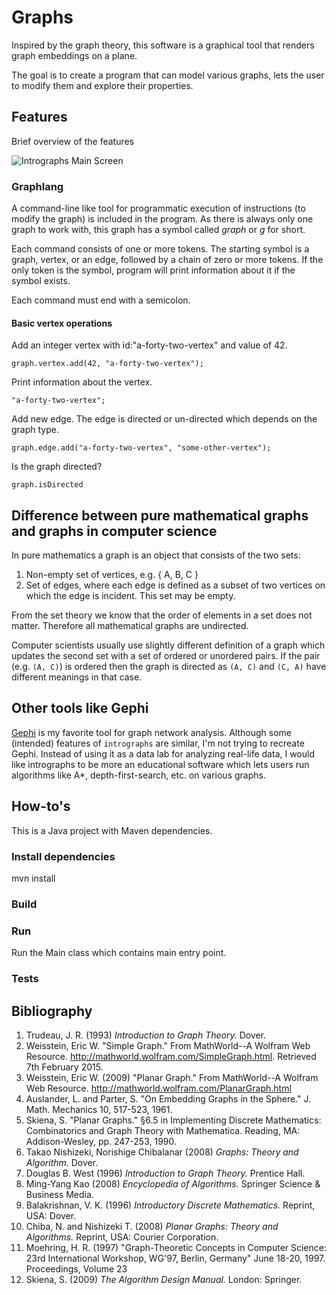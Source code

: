# Graphs

Inspired by the graph theory, this software is a graphical tool that renders graph embeddings on a plane.

The goal is to create a program that can model various graphs, lets the user
to modify them and explore their properties.

## Features

Brief overview of the features

![Intrographs Main Screen](http://libal.eu/imghost/intrographs/intrographs1.png)

### Graphlang

A command-line like tool for programmatic execution of instructions (to modify the graph) is included in the program. 
As there is always only one graph to work with, this graph has a symbol called *graph* or *g* for short.

Each command consists of one or more tokens. The starting symbol is a graph, vertex, or an edge, followed by a chain
of zero or more tokens. If the only token is the symbol, program will print information about it if the symbol exists.

Each command must end with a semicolon.

#### Basic vertex operations

Add an integer vertex with id:"a-forty-two-vertex" and value of 42.

```
graph.vertex.add(42, "a-forty-two-vertex");
```

Print information about the vertex.

```
"a-forty-two-vertex";
```

Add new edge. The edge is directed or un-directed which depends on the graph type.

```
graph.edge.add("a-forty-two-vertex", "some-other-vertex");
```

Is the graph directed?

```
graph.isDirected
```


## Difference between pure mathematical graphs and graphs in computer science

In pure mathematics a graph is an object that consists of the two sets:

1. Non-empty set of vertices, e.g. { A, B, C }
2. Set of edges, where each edge is defined as a subset of two vertices on which the edge is incident. This set may be empty.

From the set theory we know that the order of elements in a set does not matter.
Therefore all mathematical graphs are undirected.

Computer scientists usually use slightly different definition of a graph which
updates the second set with a set of ordered or unordered pairs. If the pair
(e.g. `(A, C)`) is ordered then the graph is directed as `(A, C)` and `(C, A)`
have different meanings in that case.

## Other tools like Gephi

[Gephi](https://gephi.github.io) is my favorite tool for graph network analysis. Although some (intended) features of `intrographs` are similar, I'm not trying to recreate Gephi. Instead of using it as a data lab for analyzing real-life data, I would like intrographs to be more an educational software which lets users run algorithms like A*, depth-first-search, etc. on various graphs.

## How-to's

This is a Java project with Maven dependencies.

### Install dependencies

mvn install

### Build

### Run

Run the Main class which contains main entry point.

### Tests


## Bibliography

1. Trudeau, J. R. (1993) *Introduction to Graph Theory.* Dover.
2. Weisstein, Eric W. "Simple Graph." From MathWorld--A Wolfram Web Resource. http://mathworld.wolfram.com/SimpleGraph.html. Retrieved 7th February 2015.
3. Weisstein, Eric W. (2009) "Planar Graph." From MathWorld--A Wolfram Web Resource. http://mathworld.wolfram.com/PlanarGraph.html
4. Auslander, L. and Parter, S. "On Embedding Graphs in the Sphere." J. Math. Mechanics 10, 517-523, 1961.
5. Skiena, S. "Planar Graphs." §6.5 in Implementing Discrete Mathematics: Combinatorics and Graph Theory with Mathematica. Reading, MA: Addison-Wesley, pp. 247-253, 1990.
6. Takao Nishizeki, Norishige Chibalanar (2008) *Graphs: Theory and Algorithm.* Dover.
7. Douglas B. West (1996) *Introduction to Graph Theory.* Prentice Hall.
8. Ming-Yang Kao (2008) *Encyclopedia of Algorithms.* Springer Science & Business Media.
9. Balakrishnan, V. K. (1996) *Introductory Discrete Mathematics.* Reprint, USA: Dover.
10. Chiba, N. and Nishizeki T. (2008) *Planar Graphs: Theory and Algorithms.* Reprint, USA: Courier Corporation.
11. Moehring, H. R. (1997) "Graph-Theoretic Concepts in Computer Science: 23rd International Workshop, WG'97, Berlin, Germany" June 18-20, 1997. Proceedings, Volume 23
12. Skiena, S. (2009) *The Algorithm Design Manual.* London: Springer.
